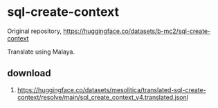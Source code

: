 # sql-create-context

Original repository, https://huggingface.co/datasets/b-mc2/sql-create-context

Translate using Malaya.

## download

1. https://huggingface.co/datasets/mesolitica/translated-sql-create-context/resolve/main/sql_create_context_v4.translated.jsonl
